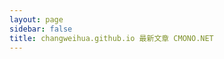 ```yaml
---
layout: page
sidebar: false
title: changweihua.github.io 最新文章 CMONO.NET
---
```

​
<script lang="ts" setup>
import { ref, unref, computed, onMounted } from 'vue'
import  { data }  from '@vp/post.data'

console.log('data', data)

const { yearMap, postMap } = data
const yearList = Object.keys(yearMap).sort((a, b) => b - a); // 按年份降序排序
const computedYearMap = computed(()=> {
  let result = {}
  for(let key in yearMap) {
    result[key] = yearMap[key].map(url => postMap[url])
  }
  return result
})

</script>

<div class="w-full px-6 py-8 mx-auto">
  <div v-for="year in yearList" :key="year">
    <div v-text="year" class="pt-3 pb-2 text-xl font-serif"></div>
    <div v-for="(article, index) in computedYearMap[year]" :key="article.url" class="flex justify-between items-center py-1 pl-6">
      <a v-text="article.title" :href="article.url" class="post-dot overflow-hidden whitespace-nowrap text-ellipsis"></a>
      <div v-text="article.date.string" class="pl-4 font-serif whitespace-nowrap"></div>
    </div>
  </div>
</div>
